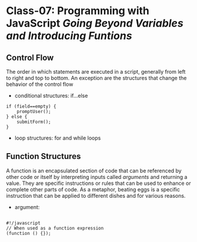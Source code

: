 # Class-07: Programming with JavaScript _Going Beyond Variables and Introducing Funtions_

## Control Flow

The order in which statements are executed in a script, generally from left to right and top to bottom. An exception are the structures that change the behavior of the control flow

- conditional structures: if...else

```
if (field==empty) {
    promptUser();
} else {
    submitForm();
}
```

- loop structures: for and while loops

## Function Structures

A function is an encapsulated section of code that can be referenced by other code or itself by interpreting inputs called _arguments_ and returning a value. They are specific instructions or rules that can be used to enhance or complete other parts of code. As a metaphor, beating eggs is a specific instruction that can be applied to different dishes and for various reasons.

- argument:

```

#!/javascript
// When used as a function expression
(function () {});

```
